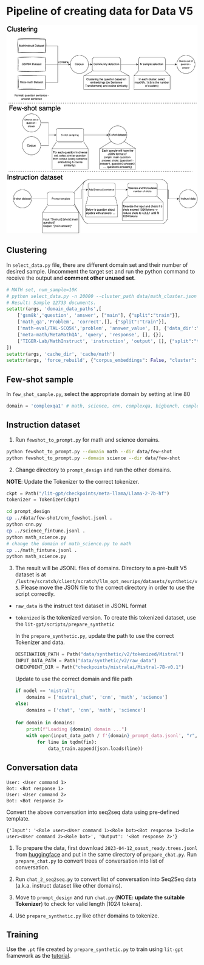 # Pipeline of creating data for Data V5

![Overview of the pipeline](./images/neurips_pipeline.png "Overview of the data distillation pipeline")

## Clustering
In `select_data.py` file, there are different domain set and their number of desired sample. Uncomment the target set and run the python command to receive the output and **comment other unused set**.

```python
# MATH set, num_sample=10K
# python select_data.py -n 20000 --cluster_path data/math_cluster.json --sample_question_path data/math_question.jsonl
# Result: Sample 12733 documents.
setattr(args, 'domain_data_paths',[
    ['gsm8k','question', 'answer', ["main"], {"split":"train"}], 
    ['math_qa','Problem', 'correct',[], {"split":"train"}], 
    ['math-eval/TAL-SCQ5K','problem', 'answer_value', [], {'data_dir':"TAL-SCQ5K-EN","split":"train"}],
    ['meta-math/MetaMathQA', 'query', 'response', [], {}],
    ['TIGER-Lab/MathInstruct', 'instruction', 'output', [], {"split":"train"}]
])
setattr(args, 'cache_dir', 'cache/math')
setattr(args, 'force_rebuild', {"corpus_embeddings": False, "cluster": False})
```

## Few-shot sample
In `few_shot_sample.py`, select the appropriate domain by setting at line 80

```python
domain = 'complexqa1' # math, science, cnn, complexqa, bigbench, complexqa1
```

## Instruction dataset
1. Run `fewshot_to_prompt.py` for math and science domains.

```bash
python fewshot_to_prompt.py --domain math --dir data/few-shot
python fewshot_to_prompt.py --domain science --dir data/few-shot
```

2. Change directory to `prompt_design` and run the other domains.

**NOTE**: Update the Tokenizer to the correct tokenizer.

```python
ckpt = Path("/lit-gpt/checkpoints/meta-llama/Llama-2-7b-hf")
tokenizer = Tokenizer(ckpt)
```

```bash
cd prompt_design
cp ../data/few-shot/cnn_fewshot.jsonl .
python cnn.py
cp ../science_fintune.jsonl .
python math_science.py
# change the domain of math_science.py to math
cp ../math_fintune.jsonl .
python math_science.py
```

3. The result will be JSONL files of domains. Directory to a pre-built V5 dataset is at `/lustre/scratch/client/scratch/llm_opt_neurips/datasets/synthetic/v5`. Please move the JSON file to the correct directory in order to use the script correctly.

- `raw_data` is the instruct text dataset in JSONL format
- `tokenized` is the tokenized version. To create this tokenized dataset, use the `lit-gpt/scripts/prepare_synthetic`

    In the `prepare_synthetic.py`, update the path to use the correct Tokenizer and data. 
    ```python
    DESTINATION_PATH = Path("data/synthetic/v2/tokenized/Mistral")
    INPUT_DATA_PATH = Path("data/synthetic/v2/raw_data")
    CHECKPOINT_DIR = Path("checkpoints/mistralai/Mistral-7B-v0.1")
    ```

    Update to use the correct domain and file path
    ```python
    if model == 'mistral':
        domains = ['mistral_chat', 'cnn', 'math', 'science']
    else:
        domains = ['chat', 'cnn', 'math', 'science']

    for domain in domains:
        print(f"Loading {domain} domain ...")
        with open(input_data_path / f'{domain}_prompt_data.jsonl', "r", encoding="utf-8") as fin:
            for line in tqdm(fin):
                data_train.append(json.loads(line))
    ```

## Conversation data

```text
User: <User command 1>
Bot: <Bot response 1>
User: <User command 2>
Bot: <Bot response 2>
```

Convert the above conversation into seq2seq data using pre-defined template.
```text
{'Input': '<Role user><User command 1><Role bot><Bot response 1><Role user><User command 2><Role bot>', 'Output': '<Bot response 2>'}
```

1. To prepare the data, first download `2023-04-12_oasst_ready.trees.jsonl` from [huggingface](https://huggingface.co/datasets/OpenAssistant/oasst1/tree/main) and put in the same directory of `prepare_chat.py`. Run `prepare_chat.py` to convert trees of conversation into list of conversation.

2. Run `chat_2_seq2seq.py` to convert list of conversation into Seq2Seq data (a.k.a. instruct dataset like other domains).

3. Move to `prompt_design` and run `chat.py` (**NOTE: update the suitable Tokenizer**) to check for valid length (1024 tokens). 

4. Use `prepare_synthetic.py` like other domains to tokenize.

## Training
Use the `.pt` file created by `prepare_synthetic.py` to train using `lit-gpt` framework as the [tutorial](https://github.com/TokisakiKurumi2001/lit-gpt/blob/main/tutorials/neurips_challenge_quickstart.md).